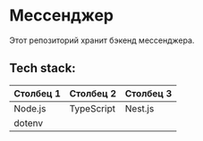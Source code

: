 # Мессенджер
Этот репозиторий хранит бэкенд мессенджера.
## Tech stack:
|Столбец 1|Столбец 2|Столбец 3|
|-|-|-|
|Node.js|TypeScript|Nest.js|
|dotenv|||